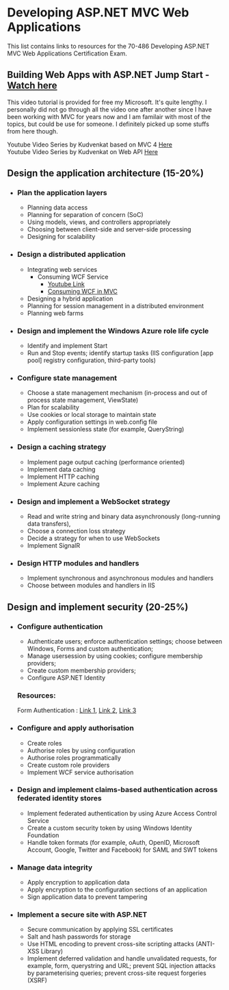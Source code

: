
# __Developing ASP.NET MVC Web Applications__

This list contains links to resources for the 70-486 Developing ASP.NET MVC Web Applications Certification Exam.

## Building Web Apps with ASP.NET Jump Start - [Watch here](https://channel9.msdn.com/Series/Building-Web-Apps-with-ASP-NET-Jump-Start)
This video tutorial is provided for free my Microsoft. It's quite lengthy. I personally did not go through all the video one after another since I have been working with MVC for years now and I am familair with most of the topics, but could be use for someone. I definitely picked up some stuffs from here though.

Youtube Video Series by Kudvenkat based on MVC 4 [Here](https://www.youtube.com/playlist?list=PL6n9fhu94yhVm6S8I2xd6nYz2ZORd7X2v)  
Youtube Video Series by Kudvenkat on Web API [Here](https://www.youtube.com/playlist?list=PL6n9fhu94yhW7yoUOGNOfHurUE6bpOO2b)

## Design the application architecture (15-20%)
- ### Plan the application layers
	- Planning data access
	- Planning for separation of concern (SoC)
	- Using models, views, and controllers appropriately
	- Choosing between client-side and server-side processing
	- Designing for scalability
	
	
- ### Design a distributed application
	- Integrating web services
	  - Consuming WCF Service
	  	- [Youtube Link](https://www.youtube.com/watch?v=khgnpoxTreY&t=817s)
		- [Consuming WCF in MVC](http://www.c-sharpcorner.com/article/consuming-wcf-service-in-mvc-application-using-entity-framework/)
	- Designing a hybrid application
	- Planning for session management in a distributed environment
	- Planning web farms
	
	
- ### Design and implement the Windows Azure role life cycle
	- Identify and implement Start
	- Run and Stop events; identify startup tasks (IIS configuration [app pool] registry configuration, third-party tools)
	
- ### Configure state management
	- Choose a state management mechanism (in-process and out of process state management, ViewState)
	- Plan for scalability
	- Use cookies or local storage to maintain state
	- Apply configuration settings in web.config file
	- Implement sessionless state (for example, QueryString)

- ### Design a caching strategy
	- Implement page output caching (performance oriented)
	- Implement data caching
	- Implement HTTP caching
	- Implement Azure caching
	
- ### Design and implement a WebSocket strategy
	- Read and write string and binary data asynchronously (long-running data transfers),
	- Choose a connection loss strategy
	- Decide a strategy for when to use WebSockets
	- Implement SignalR
	
- ### Design HTTP modules and handlers
	- Implement synchronous and asynchronous modules and handlers
	- Choose between modules and handlers in IIS
	
## Design and implement security (20-25%)
- ### Configure authentication
	- Authenticate users; enforce authentication settings; choose between Windows, Forms and custom authentication; 
	- Manage usersession by using cookies; configure membership providers; 
	- Create custom membership providers;
	- Configure ASP.NET Identity
	
	### Resources:
	Form Authentication : [Link 1](https://www.youtube.com/watch?v=YV8Jze3ucPs), [Link 2](https://www.youtube.com/watch?v=IyFG3XyNq6Q&t=45s), [Link 3](https://www.codeproject.com/Articles/1111522/Custom-Authentication-and-Authorization-in-MVC)

- ### Configure and apply authorisation
	- Create roles
	- Authorise roles by using configuration
	- Authorise roles programmatically
	- Create custom role providers
	- Implement WCF service authorisation

- ### Design and implement claims-based authentication across federated identity stores
	- Implement federated authentication by using Azure Access Control Service
	- Create a custom security token by using Windows Identity Foundation
	- Handle token formats (for example, oAuth, OpenID, Microsoft Account, Google, Twitter and Facebook) for SAML and SWT tokens

- ### Manage data integrity
	- Apply encryption to application data
	- Apply encryption to the configuration sections of an application
	- Sign application data to prevent tampering

- ### Implement a secure site with ASP.NET
	- Secure communication by applying SSL certificates
	- Salt and hash passwords for storage
	- Use HTML encoding to prevent cross-site scripting attacks (ANTI-XSS Library)
	- Implement deferred validation and handle unvalidated requests, for example, form, querystring and URL; prevent SQL injection attacks by parameterising queries; prevent cross-site request forgeries (XSRF)
